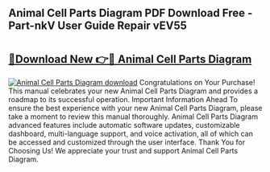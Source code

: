 ## Animal Cell Parts Diagram PDF Download Free - Part-nkV User Guide Repair vEV55

# <h2><a href="http://dfmdhv.blite.top/?on=Animal+Cell+Parts+Diagram">🔗Download New 👉🔴 Animal Cell Parts Diagram</a></h2>

[![Animal Cell Parts Diagram download](https://i.imgur.com/lujVjoI.png)](http://dfmdhv.blite.top/?on=Animal+Cell+Parts+Diagram)
Congratulations on Your Purchase! This manual celebrates your new Animal Cell Parts Diagram and provides a roadmap to its successful operation. Important Information Ahead To ensure the best experience with your new Animal Cell Parts Diagram, please take a moment to review this manual thoroughly. Animal Cell Parts Diagram advanced features include automatic software updates, customizable dashboard, multi-language support, and voice activation, all of which can be accessed and customized through the user interface. Thank You for Choosing Us! We appreciate your trust and support Animal Cell Parts Diagram.
